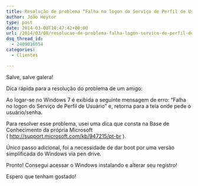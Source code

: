 ```yaml
---
title: Resolução de problema “Falha no logon do Serviço de Perfil de Usuário” no Windows 7
author: João Heytor
type: post
date: 2014-03-08T10:47:42+00:00
url: /2014/03/08/resolucao-de-problema-falha-logon-servico-de-perfil-de-usuario-windows-7/
dsq_thread_id:
  - 2409016054
categories:
  - Clientes

---
```

Salve, salve galera!

Dica rápida para a resolução do problema de um amigo:

Ao logar-se no Windows 7 é exibida a seguinte mensagem de erro: &#8220;Falha no logon do Serviço de Perfil de Usuário&#8221; e, retorna para a tela onde pede o usuário/senha.

Para resolver esse problema, usei uma dica que consta na Base de Conhecimento da própria Microsoft ( <a href="http://support.microsoft.com/kb/947215/pt-br" target="_blank">http://support.microsoft.com/kb/947215/pt-br</a> ).

Único passo adicional, foi a necessidade de dar boot por uma versão simplificada do Windows via pen drive.

Pronto! Consegui acessar o Windows instalando e alterar seu registro!

Espero que tenham gostado!